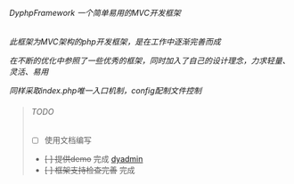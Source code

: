 ######  DyphpFramework  一个简单易用的MVC开发框架
*此框架为MVC架构的php开发框架，是在工作中逐渐完善而成*

*在不断的优化中参照了一些优秀的框架，同时加入了自己的设计理念，力求轻量、灵活、易用*

*同样采取index.php唯一入口机制，config配制文件控制*


> ###### TODO
> - [ ] 使用文档编写
> - ~~[ ] 提供demo~~ 完成 [dyadmin](https://github.com/rainsun007/dyadmin)
> - ~~[ ] 框架支持检查完善~~ 完成


